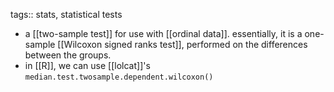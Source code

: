 tags:: stats, statistical tests

- a [[two-sample test]] for use with [[ordinal data]]. essentially, it is a one-sample [[Wilcoxon signed ranks test]], performed on the differences between the groups.
- in [[R]], we can use [[lolcat]]'s `median.test.twosample.dependent.wilcoxon()`